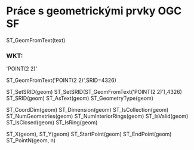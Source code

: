 # Práce s geometrickými prvky OGC SF 

ST_GeomFromText(text)

### WKT: 
'POINT(2 2)'

ST_GeomFromText('POINT(2 2)',SRID=4326)

ST_SetSRID(geom)
ST_SetSRID(ST_GeomFromText('POINT(2 2)'),4326)
ST_SRID(geom) 
ST_AsText(geom)
ST_GeometryType(geom) 

ST_CoordDim(geom) 
ST_Dimension(geom) 
ST_IsCollection(geom)
ST_NumGeometries(geom) 
ST_NumInteriorRings(geom) 
ST_IsValid(geom)
ST_IsClosed(geom) 
ST_IsRing(geom) 

ST_X(geom), ST_Y(geom)
ST_StartPoint(geom)
ST_EndPoint(geom)
ST_PointN(geom, n)


